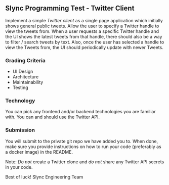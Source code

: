 ## Slync Programming Test - Twitter Client

Implement a simple *Twitter client* as a single page application which initially shows general public tweets. Allow the user to specify a Twitter handle to view the tweets from. When a user requests a specific Twitter handle and the UI shows the latest tweets from that handle, there should also be a way to filter / search tweets by text. Also, once the user has selected a handle to view the Tweets from, the UI should periodically update with newer Tweets.

### Grading Criteria

* UI Design
* Architecture
* Maintainability
* Testing

### Technology

You can pick any frontend and/or backend technologies you are familiar with. You can and should use the Twitter API.

### Submission

You will submit to the private git repo we have added you to. When done, make sure you provide instructions on how to run your code (preferably as a docker image) in the README.

Note: *Do not* create a Twitter clone and *do not* share any Twitter API secrets in your code.

Best of luck!
Slync Engineering Team


